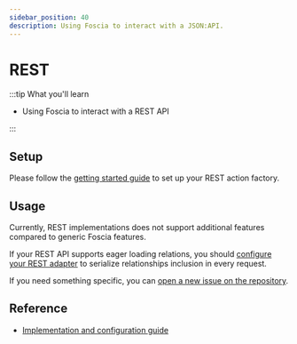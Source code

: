 ```yaml
---
sidebar_position: 40
description: Using Foscia to interact with a JSON:API.
---
```


# REST

:::tip What you'll learn

- Using Foscia to interact with a REST API

:::

## Setup

Please follow the [getting started guide](/docs/getting-started) to set up your
REST action factory.

## Usage

Currently, REST implementations does not support additional features compared to
generic Foscia features.

If your REST API supports eager loading relations, you should
[configure your REST adapter](/docs/digging-deeper/implementations/rest#makejsonrestadapter)
to serialize relationships inclusion in every request.

If you need something specific, you can
[open a new issue on the repository](https://github.com/foscia-dev/foscia/issues/new/choose).

## Reference

- [Implementation and configuration guide](/docs/digging-deeper/implementations/rest)
